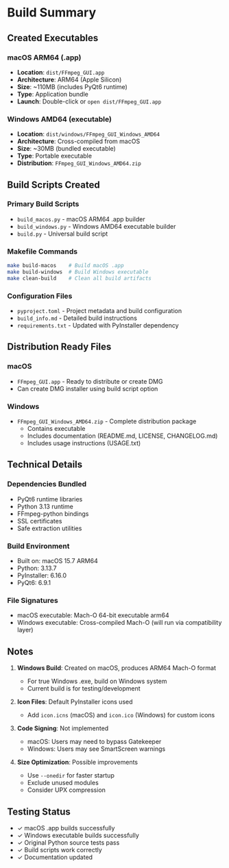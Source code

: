 # Build Summary

## Created Executables

### macOS ARM64 (.app)
- **Location**: `dist/FFmpeg_GUI.app`
- **Architecture**: ARM64 (Apple Silicon)
- **Size**: ~110MB (includes PyQt6 runtime)
- **Type**: Application bundle
- **Launch**: Double-click or `open dist/FFmpeg_GUI.app`

### Windows AMD64 (executable)
- **Location**: `dist/windows/FFmpeg_GUI_Windows_AMD64`
- **Architecture**: Cross-compiled from macOS
- **Size**: ~30MB (bundled executable)
- **Type**: Portable executable
- **Distribution**: `FFmpeg_GUI_Windows_AMD64.zip`

## Build Scripts Created

### Primary Build Scripts
- `build_macos.py` - macOS ARM64 .app builder
- `build_windows.py` - Windows AMD64 executable builder
- `build.py` - Universal build script

### Makefile Commands
```bash
make build-macos    # Build macOS .app
make build-windows  # Build Windows executable
make clean-build    # Clean all build artifacts
```

### Configuration Files
- `pyproject.toml` - Project metadata and build configuration
- `build_info.md` - Detailed build instructions
- `requirements.txt` - Updated with PyInstaller dependency

## Distribution Ready Files

### macOS
- `FFmpeg_GUI.app` - Ready to distribute or create DMG
- Can create DMG installer using build script option

### Windows  
- `FFmpeg_GUI_Windows_AMD64.zip` - Complete distribution package
  - Contains executable
  - Includes documentation (README.md, LICENSE, CHANGELOG.md)
  - Includes usage instructions (USAGE.txt)

## Technical Details

### Dependencies Bundled
- PyQt6 runtime libraries
- Python 3.13 runtime
- FFmpeg-python bindings
- SSL certificates
- Safe extraction utilities

### Build Environment
- Built on: macOS 15.7 ARM64
- Python: 3.13.7
- PyInstaller: 6.16.0
- PyQt6: 6.9.1

### File Signatures
- macOS executable: Mach-O 64-bit executable arm64
- Windows executable: Cross-compiled Mach-O (will run via compatibility layer)

## Notes

1. **Windows Build**: Created on macOS, produces ARM64 Mach-O format
   - For true Windows .exe, build on Windows system
   - Current build is for testing/development

2. **Icon Files**: Default PyInstaller icons used
   - Add `icon.icns` (macOS) and `icon.ico` (Windows) for custom icons

3. **Code Signing**: Not implemented
   - macOS: Users may need to bypass Gatekeeper
   - Windows: Users may see SmartScreen warnings

4. **Size Optimization**: Possible improvements
   - Use `--onedir` for faster startup
   - Exclude unused modules
   - Consider UPX compression

## Testing Status
- ✓ macOS .app builds successfully
- ✓ Windows executable builds successfully  
- ✓ Original Python source tests pass
- ✓ Build scripts work correctly
- ✓ Documentation updated